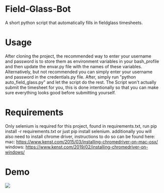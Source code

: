 # Field-Glass-Bot
A short python script that automatically fills in fieldglass timesheets.
# Usage
After cloning the project, the recommended way to enter your username and password is to 
store them as environment variables in your bash_profile and then update the envar.py file 
with the names of these variables. Alternatively, but not recommended you can simply enter 
your username and password in the credentials.py file.
After, simply run "python auto_field_glass.py" and let the script do the rest.
The Script won't actually submit the timesheet for you, this is done intentionally
so that you can make sure everything looks good before submitting yourself.
# Requirements
Only selenium is required for this project, found in requirements.txt, run pip install -r requirements.txt or just pip install selenium.
additionally you will also need to install chrome driver, instructions to do so can be found here:
mac: https://www.kenst.com/2015/03/installing-chromedriver-on-mac-osx/
windows: https://www.kenst.com/2019/02/installing-chromedriver-on-windows/
# Demo
![](demo.gif)
